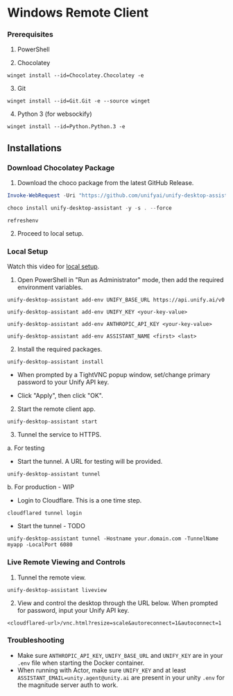 # Windows Remote Client

### Prerequisites

1. PowerShell

2. Chocolatey

`winget install --id=Chocolatey.Chocolatey -e`

3. Git

`winget install --id=Git.Git -e --source winget`

4. Python 3 (for websockify)

`winget install --id=Python.Python.3 -e`

## Installations

### Download Chocolatey Package

1. Download the choco package from the latest GitHub Release.

```powershell
Invoke-WebRequest -Uri "https://github.com/unifyai/unify-desktop-assistant/releases/latest/download/unify-desktop-assistant.nupkg" -OutFile "unify-desktop-assistant.nupkg"

choco install unify-desktop-assistant -y -s . --force
```

`refreshenv`

2. Proceed to local setup.

### Local Setup

Watch this video for [local setup](https://www.loom.com/share/61a230c7d7314a109e3fc64061d8e315?sid=b80b1f19-c080-4431-a667-6ee1a0c350f1).

1. Open PowerShell in "Run as Administrator" mode, then add the required environment variables.

`unify-desktop-assistant add-env UNIFY_BASE_URL https://api.unify.ai/v0`

`unify-desktop-assistant add-env UNIFY_KEY <your-key-value>`

`unify-desktop-assistant add-env ANTHROPIC_API_KEY <your-key-value>`

`unify-desktop-assistant add-env ASSISTANT_NAME <first> <last>`

2. Install the required packages.

`unify-desktop-assistant install`

- When prompted by a TightVNC popup window, set/change primary password to your Unify API key.

- Click "Apply", then click "OK".

2. Start the remote client app.

`unify-desktop-assistant start`

3. Tunnel the service to HTTPS.

a. For testing

- Start the tunnel. A URL for testing will be provided.

`unify-desktop-assistant tunnel`

b. For production - WIP

- Login to Cloudflare. This is a one time step.

`cloudflared tunnel login`

- Start the tunnel - TODO

`unify-desktop-assistant tunnel -Hostname your.domain.com -TunnelName myapp -LocalPort 6080`

### Live Remote Viewing and Controls

1. Tunnel the remote view.

`unify-desktop-assistant liveview`

2. View and control the desktop through the URL below. When prompted for password, input your Unify API key.

`<cloudflared-url>/vnc.html?resize=scale&autoreconnect=1&autoconnect=1`

### Troubleshooting

- Make sure `ANTHROPIC_API_KEY`, `UNIFY_BASE_URL` and `UNIFY_KEY` are in your `.env` file when starting the Docker container.
- When running with Actor, make sure `UNIFY_KEY` and at least `ASSISTANT_EMAIL=unity.agent@unity.ai` are present in your unity `.env` for the magnitude server auth to work.
